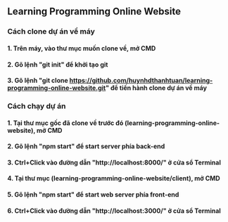 ## Learning Programming Online Website

### Cách clone dự án về máy

#### 1. Trên máy, vào thư mục muốn clone về, mở CMD

#### 2. Gõ lệnh "git init" để khởi tạo git

#### 3. Gõ lệnh "git clone https://github.com/huynhdthanhtuan/learning-programming-online-website.git" để tiến hành clone dự án về máy

### Cách chạy dự án

#### 1. Tại thư mục gốc đã clone về trước đó (learning-programming-online-website), mở CMD

#### 2. Gõ lệnh "npm start" để start server phía back-end

#### 3. Ctrl+Click vào đường dẫn "http://localhost:8000/" ở cửa sổ Terminal

#### 4. Tại thư mục (learning-programming-online-website/client), mở CMD

#### 5. Gõ lệnh "npm start" để start web server phía front-end

#### 6. Ctrl+Click vào đường dẫn "http://localhost:3000/" ở cửa sổ Terminal
